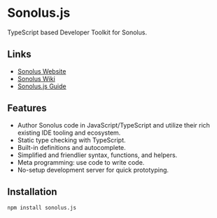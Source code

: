 # Sonolus.js

TypeScript based Developer Toolkit for Sonolus.

## Links

-   [Sonolus Website](https://sonolus.com)
-   [Sonolus Wiki](https://wiki.sonolus.com)
-   [Sonolus.js Guide](https://wiki.sonolus.com/sonolus.js-guide)

## Features

-   Author Sonolus code in JavaScript/TypeScript and utilize their rich existing IDE tooling and ecosystem.
-   Static type checking with TypeScript.
-   Built-in definitions and autocomplete.
-   Simplified and friendlier syntax, functions, and helpers.
-   Meta programming: use code to write code.
-   No-setup development server for quick prototyping.

## Installation

```
npm install sonolus.js
```
